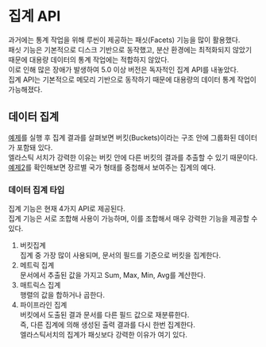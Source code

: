 # 집계 API
과거에는 통계 작업을 위해 루씬이 제공하는 패싯(Facets) 기능을 많이 활용했다.  
패싯 기능은 기본적으로 디스크 기반으로 동작했고, 분산 환경에는 최적화되지 않았기 때문에 대용량 데이터의 통계 작업에는 적합하지 않았다.  
이로 인해 많은 장애가 발생하여 5.0 이상 버전은 독자적인 집계 API를 내놓았다.  
집계 API는 기본적으로 메모리 기반으로 동작하기 때문에 대용량의 데이터 통계 작업이 가능해졌다.
## 데이터 집계
[예제](실행예제/문서%20집계.http)를 실행 후 집계 결과를 살펴보면 버킷(Buckets)이라는 구조 안에 그룹화된 데이터가 포함돼 있다.  
엘라스틱 서치가 강력한 이유는 버킷 안에 다른 버킷의 결과를 추출할 수 있기 때문이다.
[예제2](실행예제/문서%20집계.http)를 확인해보면 장르별 국가 형태를 중첩해서 보여주는 집계의 예다.
### 데이터 집계 타입
집계 기능은 현재 4가지 API로 제공된다.  
집계 기능은 서로 조합해 사용이 가능하며, 이를 조합해서 매우 강력한 기능을 제공할 수 있다.  
1. 버킷집계  
집계 중 가장 많이 사용되며, 문서의 필드를 기준으로 버킷을 집계한다.
2. 메트릭 집계  
문서에서 추출된 값을 가지고 Sum, Max, Min, Avg를 계산한다.
3. 매트릭스 집계  
행렬의 값을 합하거나 곱한다.
4. 파이프라인 집계  
버킷에서 도출된 결과 문서를 다른 필드 값으로 재분류한다.  
즉, 다른 집계에 의해 생성된 출력 결과를 다시 한번 집계한다.  
엘라스틱서치의 집계가 패싯보다 강력한 이유가 여기 있다.